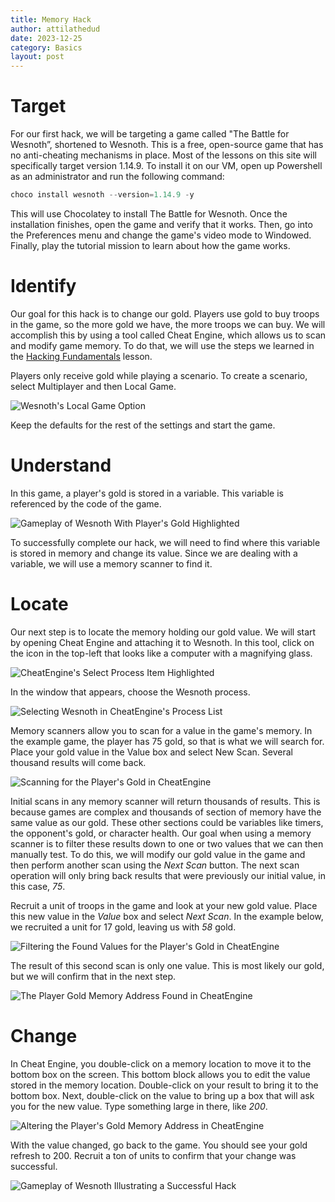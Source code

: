 ```yaml
---
title: Memory Hack
author: attilathedud
date: 2023-12-25
category: Basics
layout: post
---
```


# Target 

For our first hack, we will be targeting a game called "The Battle for Wesnoth”, shortened to Wesnoth. This is a free, open-source game that has no anti-cheating mechanisms in place. Most of the lessons on this site will specifically target version 1.14.9. To install it on our VM, open up Powershell as an administrator and run the following command:

```powershell
choco install wesnoth --version=1.14.9 -y
```

This will use Chocolatey to install The Battle for Wesnoth. Once the installation finishes, open the game and verify that it works. Then, go into the Preferences menu and change the game's video mode to Windowed. Finally, play the tutorial mission to learn about how the game works.

# Identify 

Our goal for this hack is to change our gold. Players use gold to buy troops in the game, so the more gold we have, the more troops we can buy. We will accomplish this by using a tool called Cheat Engine, which allows us to scan and modify game memory. To do that, we will use the steps we learned in the [Hacking Fundamentals](/pages/1/03/) lesson.

Players only receive gold while playing a scenario. To create a scenario, select Multiplayer and then Local Game.

![Wesnoth's Local Game Option](/assets/images/1/5/wesnoth1.png)

Keep the defaults for the rest of the settings and start the game.

# Understand 

In this game, a player's gold is stored in a variable. This variable is referenced by the code of the game.

![Gameplay of Wesnoth With Player's Gold Highlighted](/assets/images/1/5/wesnoth2.png)

To successfully complete our hack, we will need to find where this variable is stored in memory and change its value. Since we are dealing with a variable, we will use a memory scanner to find it.

# Locate 

Our next step is to locate the memory holding our gold value. We will start by opening Cheat Engine and attaching it to Wesnoth. In this tool, click on the icon in the top-left that looks like a computer with a magnifying glass.

![CheatEngine's Select Process Item Highlighted](/assets/images/1/5/wesnoth3.png)

In the window that appears, choose the Wesnoth process.

![Selecting Wesnoth in CheatEngine's Process List](/assets/images/1/5/wesnoth4.png)

Memory scanners allow you to scan for a value in the game's memory. In the example game, the player has 75 gold, so that is what we will search for. Place your gold value in the Value box and select New Scan. Several thousand results will come back.

![Scanning for the Player's Gold in CheatEngine](/assets/images/1/5/wesnoth5.png)

Initial scans in any memory scanner will return thousands of results. This is because games are complex and thousands of section of memory have the same value as our gold. These other sections could be variables like timers, the opponent's gold, or character health. Our goal when using a memory scanner is to filter these results down to one or two values that we can then manually test. To do this, we will modify our gold value in the game and then perform another scan using the *Next Scan* button. The next scan operation will only bring back results that were previously our initial value, in this case, *75*.

Recruit a unit of troops in the game and look at your new gold value. Place this new value in the *Value* box and select *Next Scan*. In the example below, we recruited a unit for 17 gold, leaving us with *58* gold.

![Filtering the Found Values for the Player's Gold in CheatEngine](/assets/images/1/5/wesnoth6.png)

The result of this second scan is only one value. This is most likely our gold, but we will confirm that in the next step.

![The Player Gold Memory Address Found in CheatEngine](/assets/images/1/5/wesnoth7.png)

# Change 

In Cheat Engine, you double-click on a memory location to move it to the bottom box on the screen. This bottom block allows you to edit the value stored in the memory location. Double-click on your result to bring it to the bottom box. Next, double-click on the value to bring up a box that will ask you for the new value. Type something large in there, like *200*.

![Altering the Player's Gold Memory Address in CheatEngine](/assets/images/1/5/wesnoth8.png)

With the value changed, go back to the game. You should see your gold refresh to 200. Recruit a ton of units to confirm that your change was successful.

![Gameplay of Wesnoth Illustrating a Successful Hack](/assets/images/1/5/wesnoth9.png)

&nbsp;

